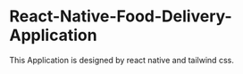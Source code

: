 # React-Native-Food-Delivery-Application
This Application is designed by react native and tailwind css.
